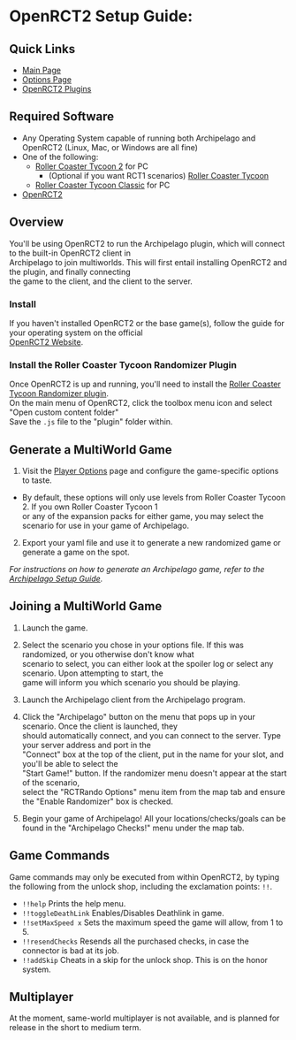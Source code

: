 # OpenRCT2 Setup Guide:


## Quick Links
- [Main Page](../../../../games/OpenRCT2/info/en)
- [Options Page](../../../../games/OpenRCT2/player-options)
- [OpenRCT2 Plugins](https://openrct2plugins.org/)

## Required Software

- Any Operating System capable of running both Archipelago and OpenRCT2 (Linux, Mac, or Windows are all fine)
- One of the following:  
  - [Roller Coaster Tycoon 2](https://www.humblebundle.com/store/rollercoaster-tycoon-2-triple-thrill-pack) for PC
    - (Optional if you want RCT1 scenarios)
     [Roller Coaster Tycoon](https://www.humblebundle.com/store/rollercoaster-tycoon-deluxe)
  - [Roller Coaster Tycoon Classic](https://www.humblebundle.com/store/rollercoaster-tycoon-classic) for PC  
- [OpenRCT2](https://openrct2.io/)

## Overview

You'll be using OpenRCT2 to run the Archipelago plugin, which will connect to the built-in OpenRCT2 client in \
Archipelago to join multiworlds. This will first entail installing OpenRCT2 and the plugin, and finally connecting\
the game to the client, and the client to the server.

### Install

If you haven't installed OpenRCT2 or the base game(s), follow the guide for your operating system on the official\
[OpenRCT2 Website](https://openrct2.io/getting-started/index.html).

### Install the Roller Coaster Tycoon Randomizer Plugin

Once OpenRCT2 is up and running, you'll need to install the 
[Roller Coaster Tycoon Randomizer plugin](https://openrct2plugins.org/plugin/R_kgDOGmXTVQ/rollercoaster-tycoon-randomizer).\
On the main menu of OpenRCT2, click the toolbox menu icon and select "Open custom content folder" \
Save the `.js` file to the "plugin" folder within.

## Generate a MultiWorld Game

1. Visit the [Player Options](../player-options) page and configure the game-specific options to taste.

* By default, these options will only use levels from Roller Coaster Tycoon 2. If you own Roller Coaster Tycoon 1 \
or any of the expansion packs for either game, you may select the scenario for use in your game of Archipelago.

2. Export your yaml file and use it to generate a new randomized game or generate a game on the spot.

*For instructions on how to generate an Archipelago game, refer to the [Archipelago Setup Guide](../../../../tutorial/Archipelago/setup/en).*

## Joining a MultiWorld Game

1. Launch the game.

2. Select the scenario you chose in your options file. If this was randomized, or you otherwise don't know what \
scenario to select, you can either look at the spoiler log or select any scenario. Upon attempting to start, the \
game will inform you which scenario you should be playing.

3. Launch the Archipelago client from the Archipelago program.

4. Click the "Archipelago" button on the menu that pops up in your scenario. Once the client is launched, they \
should automatically connect, and you can connect to the server. Type your server address and port in the \
"Connect" box at the top of the client, put in the name for your slot, and you'll be able to select the \
"Start Game!" button. If the randomizer menu doesn't appear at the start of the scenario, \
select the "RCTRando Options" menu item from the map tab and ensure the "Enable Randomizer" box is checked.

5. Begin your game of Archipelago! All your locations/checks/goals can be found in the "Archipelago Checks!" menu under the map tab.

## Game Commands

Game commands may only be executed from within OpenRCT2, by typing the following from the unlock shop, including the 
exclamation points: `!!`.

- `!!help` Prints the help menu.
- `!!toggleDeathLink` Enables/Disables Deathlink in game.
- `!!setMaxSpeed x` Sets the maximum speed the game will allow, from 1 to 5.
- `!!resendChecks` Resends all the purchased checks, in case the connector is bad at its job.
- `!!addSkip` Cheats in a skip for the unlock shop. This is on the honor system.

## Multiplayer

At the moment, same-world multiplayer is not available, and is planned for release in the short to medium term.